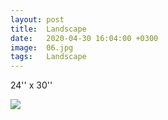 ```yaml
---
layout: post
title:  Landscape
date:   2020-04-30 16:04:00 +0300
image:  06.jpg
tags:   Landscape
---
```


24'' x 30''                                                                       

![]({{site.baseurl}}/img/06.jpg)

